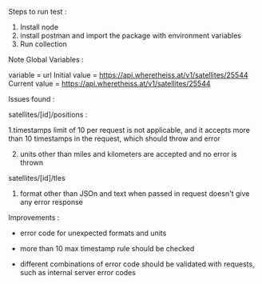 Steps to run test :

1. Install node
2. install postman and import the package with environment variables
3. Run collection

Note Global Variables :

variable = url
Initial value = https://api.wheretheiss.at/v1/satellites/25544
Current value = https://api.wheretheiss.at/v1/satellites/25544

Issues found :

satellites/[id]/positions :

1.timestamps limit of 10 per request is not applicable, and it accepts more than 10 timestamps in the request, which should throw and error


2. units other than miles and kilometers are accepted and no error is thrown


satellites/[id]/tles


1. format other than JSOn and text when passed in request doesn't give any error response



Improvements :
- error code for unexpected formats and units

- more than 10 max timestamp rule should be checked

- different combinations of error code should be validated with requests, such as internal server error codes




